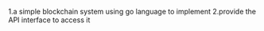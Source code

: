 1.a simple blockchain system using go language to implement
2.provide the API interface to access it
